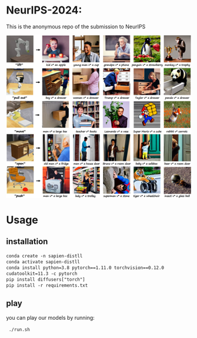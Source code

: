 # NeurIPS-2024:
This is the anonymous repo of the submission to NeurIPS


![overall_structure](teaser.png)

# Usage
## installation
```
conda create -n sapien-distll
conda activate sapien-distll
conda install python=3.8 pytorch==1.11.0 torchvision==0.12.0 cudatoolkit=11.3 -c pytorch
pip install diffusers["torch"]
pip install -r requirements.txt
```
## play
you can play our models by running:

``` ./run.sh```
